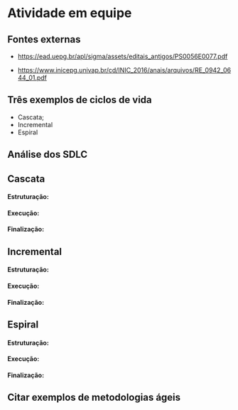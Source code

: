 # Atividade em equipe

## Fontes externas
<!-- Buscar fontes confiáveis e referenciar no DA; -->

- https://ead.uepg.br/apl/sigma/assets/editais_antigos/PS0056E0077.pdf

- https://www.inicepg.univap.br/cd/INIC_2016/anais/arquivos/RE_0942_0644_01.pdf

## Três exemplos de ciclos de vida
 - Cascata;
 - Incremental
 - Espiral

## Análise dos SDLC

## Cascata
#### Estruturação: 

#### Execução:

#### Finalização: 

## Incremental
#### Estruturação: 

#### Execução:

#### Finalização: 

## Espiral
#### Estruturação: 

#### Execução:

#### Finalização: 

## Citar exemplos de metodologias ágeis
<!-- Cite metodologias ágeis. -->